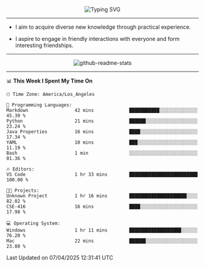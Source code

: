 <p align="center">
  <img src="https://readme-typing-svg.demolab.com?font=Fira+Code&weight=500&size=32&duration=2500&pause=1600&center=true&vCenter=true&random=false&width=1024&height=64&lines=Hi+there+%F0%9F%91%8B;I'm+delighted+you+could+make+it+here+%F0%9F%8E%89;I'm+Harry%2C+a+college+student+still+finding+my+way" alt="Typing SVG" />
</p>


---


- I aim to acquire diverse new knowledge through practical experience.

- I aspire to engage in friendly interactions with everyone and form interesting friendships.


---


<p align="center">
  <img src="https://github-readme-stats.vercel.app/api?username=Harry-Jing&show_icons=true" alt="github-readme-stats"/>
</p>


---

<!--START_SECTION:waka-->
📊 **This Week I Spent My Time On** 

```text
🕑︎ Time Zone: America/Los_Angeles

💬 Programming Languages: 
Markdown                 42 mins             ███████████░░░░░░░░░░░░░░   45.39 % 
Python                   21 mins             ██████░░░░░░░░░░░░░░░░░░░   23.24 % 
Java Properties          16 mins             ████░░░░░░░░░░░░░░░░░░░░░   17.34 % 
YAML                     10 mins             ███░░░░░░░░░░░░░░░░░░░░░░   11.19 % 
Bash                     1 min               ░░░░░░░░░░░░░░░░░░░░░░░░░   01.36 % 

🔥 Editors: 
VS Code                  1 hr 33 mins        █████████████████████████   100.00 % 

🐱‍💻 Projects: 
Unknown Project          1 hr 16 mins        █████████████████████░░░░   82.02 % 
CSE-416                  16 mins             ████░░░░░░░░░░░░░░░░░░░░░   17.98 % 

💻 Operating System: 
Windows                  1 hr 11 mins        ███████████████████░░░░░░   76.20 % 
Mac                      22 mins             ██████░░░░░░░░░░░░░░░░░░░   23.80 % 
```


 Last Updated on 07/04/2025 12:31:41 UTC
<!--END_SECTION:waka-->
